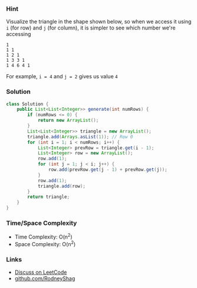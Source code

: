 ### Hint

Visualize the triangle in the shape shown below, so when we access it using `i` (for row) and `j` (for column), it is simpler to see which number we're accessing

```
1
1 1
1 2 1
1 3 3 1
1 4 6 4 1
```

For example, `i = 4` and `j = 2` gives us value `4`

### Solution

```java
class Solution {
    public List<List<Integer>> generate(int numRows) {
        if (numRows <= 0) {
            return new ArrayList();
        }
        List<List<Integer>> triangle = new ArrayList();
        triangle.add(Arrays.asList(1)); // Row 0
        for (int i = 1; i < numRows; i++) {
            List<Integer> prevRow = triangle.get(i - 1);
            List<Integer> row = new ArrayList();
            row.add(1);
            for (int j = 1; j < i; j++) {
                row.add(prevRow.get(j - 1) + prevRow.get(j));
            }
            row.add(1);
            triangle.add(row);
        }
        return triangle;
    }
}
```

### Time/Space Complexity

-  Time Complexity: O(n<sup>2</sup>)
- Space Complexity: O(n<sup>2</sup>)

### Links

- [Discuss on LeetCode](https://leetcode.com/problems/pascals-triangle/discuss/432144)
- [github.com/RodneyShag](https://github.com/RodneyShag)
